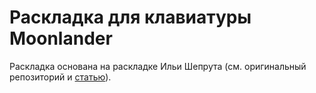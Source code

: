 # Раскладка для клавиатуры Moonlander

Раскладка основана на раскладке Ильи Шепрута (см. оригинальный репозиторий и [статью](https://optozorax.github.io/p/my-keyboard-layout/)).
